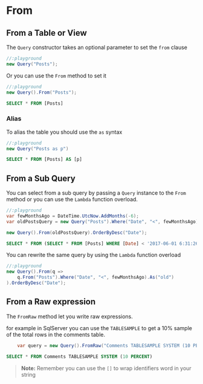 # From

## From a Table or View
The `Query` constructor takes an optional parameter to set the `from` clause

```cs
//:playground
new Query("Posts");
```

Or you can use the `From` method to set it

```cs
//:playground
new Query().From("Posts");
```

```sql
SELECT * FROM [Posts]
```

### Alias
To alias the table you should use the `as` syntax

```cs
//:playground
new Query("Posts as p")
```

```sql
SELECT * FROM [Posts] AS [p]
```

## From a Sub Query

You can select from a sub query by passing a `Query` instance to the `From` method or you can use the `Lambda` function overload.

```cs
//:playground
var fewMonthsAgo = DateTime.UtcNow.AddMonths(-6);
var oldPostsQuery = new Query("Posts").Where("Date", "<", fewMonthsAgo).As("old");

new Query().From(oldPostsQuery).OrderByDesc("Date");
```


```sql
SELECT * FROM (SELECT * FROM [Posts] WHERE [Date] < '2017-06-01 6:31:26') AS [old] ORDER BY [Date] DESC
```

You can rewrite the same query by using the `Lambda` function overload

```cs
//:playground
new Query().From(q =>
    q.From("Posts").Where("Date", "<", fewMonthsAgo).As("old")
).OrderByDesc("Date");
```


## From a Raw expression

The `FromRaw` method let you write raw expressions.

for example in SqlServer you can use the `TABLESAMPLE` to get a 10% sample of the total rows in the comments table.

```cs
    var query = new Query().FromRaw("Comments TABLESAMPLE SYSTEM (10 PERCENT)")
```

```sql
SELECT * FROM Comments TABLESAMPLE SYSTEM (10 PERCENT)
```

> **Note:** Remember you can use the `[]` to wrap identifiers word in your string